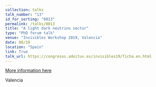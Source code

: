 ```yaml
---
collection: talks
talk_number: "13"
id_for_sorting: "0013"
permalink: /talks/0013
title: "A light dark neutrino sector" 
type: "PhD forum talk"
venue: "Invisibles Workshop 2019, Valencia"
date: 06/19
location: "Spain"
link: True 
talk_url: https://congresos.adeituv.es/invisibles19/ficha.en.html 
---
```


[More information here](https://congresos.adeituv.es/invisibles19/ficha.en.html)

Valencia
